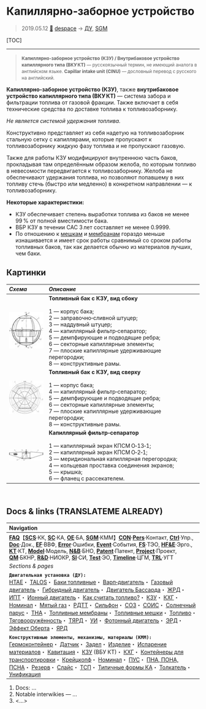 # Капиллярно‑заборное устройство
> 2019.05.12 [🚀](../index/index.md) [despace](index.md) → [ДУ](ps.md), [SGM](sgm.md)

[TOC]

---

> <small>**Капиллярно‑заборное устройство (КЗУ) / Внутрибаковое устройство капиллярного типа (ВКУ КТ)** — русскоязычный термин, не имеющий аналога в английском языке. **Capillar intake unit (CINU)** — дословный перевод с русского на английский.</small>

**Капиллярно‑заборное устройство (КЗУ)**, также **внутрибаковое устройство капиллярного типа (ВКУ КТ)** — система забора и фильтрации топлива от газовой фракции. Также включает в себя технические средства по доставке топлива к топливозаборнику.

*Не является системой удержания топлива.*

Конструктивно представляет из себя надетую на топливозаборник стальную сетку с капиллярами, которые пропускают к топливозаборнику жидкую фазу топлива и не пропускают газовую.

Также для работы КЗУ модифицируют внутреннюю часть баков, прокладывая там определённым образом желоба, по которым топливо в невесомости передвигается к топливозаборнику. Желоба не обеспечивают удержания топлива, но позволяют попавшему в них топливу стечь (быстро или медленно) в конкретном направлении — к топливозаборнику.

**Некоторые характеристики:**

   - КЗУ обеспечивает степень выработки топлива из баков не менее 99 % от полной вместимости бака.
   - ВБР КЗУ в течении САС 3 лет составляет не менее 0.9999.
   - По отношению к [мешкам](топливные_мешки.md) и [мембранам](топливные_мембраны.md) гораздо меньше изнашивается и имеет срок работы сравнимый со сроком работы топливных баков, так как делается обычно из материалов лучших, чем баки.


## Картинки
|*Схема*|*Описание*|
|:--|:--|
|[![](f/sgm/kzu_01_thumb.jpg)](f/sgm/kzu_01.png)|**Топливный бак с КЗУ,   вид сбоку** <br><br> 1 — корпус бака;<br> 2 — заправочно‑сливной штуцер;<br> 3 — наддувный штуцер;<br> 4 — капиллярный фильтр‑сепаратор;<br> 5 — демпфирующие и подводящие ребра;<br> 6 — секторные капиллярные элементы;<br> 7 — плоские капиллярные удерживающие перегородки;<br> 8 — конструктивные рамы.|
|[![](f/sgm/kzu_02_thumb.jpg)](f/sgm/kzu_02.png)|**Топливный бак с КЗУ,   вид сверху** <br><br> 1 — корпус бака;<br> 4 — капиллярный фильтр‑сепаратор;<br> 5 — демпфирующие и подводящие ребра;<br> 6 — секторные капиллярные элементы;<br> 7 — плоские капиллярные удерживающие перегородки;<br> 8 — конструктивные рамы.|
|[![](f/sgm/kzu_03_thumb.jpg)](f/sgm/kzu_03.png)|**Капиллярный фильтр‑сепаратор** <br><br> 1 — капиллярный экран КПСМ О‑13‑1;<br> 2 — капиллярный экран КПСМ О‑2‑1;<br> 3 — меридиональная капиллярная перегородка;<br> 4 — кольцевая проставка соединения экранов;<br> 5 — крышка;<br> 6 — фланец с рассекателем.|



<p style="page-break-after:always"> </p>

## Docs & links (TRANSLATEME ALREADY)
|Navigation|
|:--|
|**[FAQ](faq.md)**【**[SCS](scs.md)**·КК, **[SC](sc.md)**·КА, **[OE](oe.md)**·БА, **[SGM](sgm.md)**·КММ】**[CON](contact.md)·[Pers](person.md)**·Контакт, **[Ctrl](control.md)**·Упр., **[Doc](doc.md)**·Док., **[EF](ef.md)**·ВВФ, **[Error](error.md)**·Ошибки, **[Event](event.md)**·События, **[FS](fs.md)**·ТЭО, **[HF&E](hfe.md)**·Эрго., **[KT](kt.md)**·КТ, **[Model](model.md)**·Модель, **[N&B](nnb.md)**·БНО, **[Patent](патент.md)**·Патент, **[Project](project.md)**·Проект, **[QM](qm.md)**·БКНР, **[R&D](rnd.md)**·НИОКР, **[SI](si.md)**·СИ, **[Test](test.md)**·ЭО, **[Timeline](timeline.md)**·ЦГМ, **[TRL](trl.md)**·УГТ|
|*Sections & pages*|
|**`Двигательная установка (ДУ):`**<br> [HTAE](htae.md)・ [TALOS](talos.md)・ [Баки топливные](fuel_tank.md)・ [Варп‑двигатель](warp_drive.md)・ [Газовый двигатель](cgt.md)・ [Гибридный двигатель](гбрд.md)・ [Двигатель Бассарда](bussard_ramjet.md)・ [ЖРД](lpr.md)・ [ИПТ](ing.md)・ [Ионный двигатель](иод.md)・ [Как считать топливо?](si.md)・ [КЗУ](cinu.md)・ [КХГ](cgs.md)・ [Номинал](nominal.md)・ [Мятый газ](exhsteam.md)・ [РДТТ](spr.md)・ [Сильфон](сильфон.md)・ [СОЗ](соз.md)・ [СОИС](соис.md)・ [Солнечный парус](солнечный_парус.md)・ [ТНА](turbopump.md)・ [Топливные мембраны](топливные_мембраны.md)・ [Топливные мешки](топливные_мешки.md)・ [Топливо](fuel.md)・ [Тяговооружённость](ttwr.md)・ [ТЯРД](тярд.md)・ [УИ](isp.md)・ [Фотонный двигатель](фотонный_двигатель.md)・ [ЭРД](epsp.md)・ [Эффект Оберта](oberth_eff.md)・ [ЯРД](ntr.md)|
|**`Конструктивные элементы, механизмы, материалы (КММ):`**<br> [Гермоконтейнер](гермоконтейнер.md)・ [Датчик](sensor.md)・ [Задел](margin.md)・ [Изделие](unit.md)・ [Испарение материалов](mat_sublime.md)・ [Кавитация](cavitation.md)・ [КЗУ](cinu.md) (ВБУ КТ)・ [КХГ](cgs.md)・ [Контейнеры для транспортировки](ship_contain.md)・ [Крейцкопф](crosshead.md)・ [Номинал](nominal.md)・ [ПУС](lag.md)・ [ПНА, ПОНА, ПСНА](devd.md)・ [Резерв](reserve.md)・ [Слайс](слайс.md)・ [ТСП](tsp.md)・ [Типичные формы КА](sc.md)・ [Толкатель](толкатель.md)・ [Унификация](commonality.md)|

   1. Docs: …
   1. Notable interwikies — …
   1. <…>
